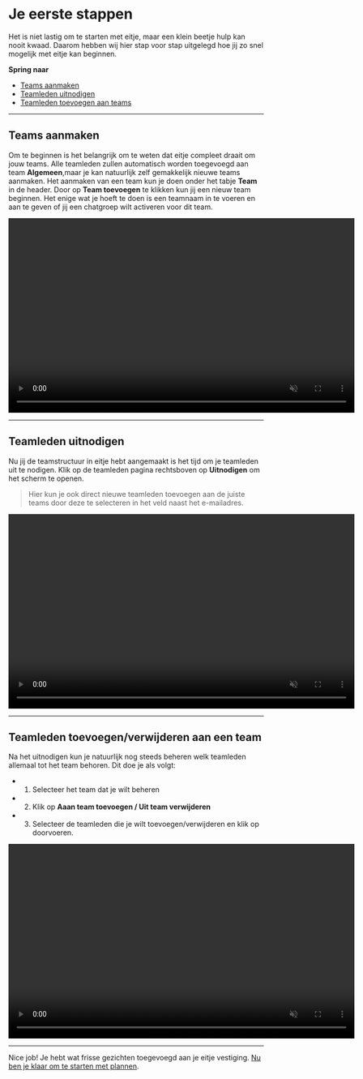 # Je eerste stappen

Het is niet lastig om te starten met eitje, maar een klein beetje hulp kan nooit kwaad. Daarom hebben wij hier stap voor stap uitgelegd hoe jij zo snel mogelijk met eitje kan beginnen. 

**Spring naar**
* [Teams aanmaken](/je-eerste-stappen?id=teams-aanmaken)
* [Teamleden uitnodigen](/je-eerste-stappen?id=teamleden-uitnodigen)
* [Teamleden toevoegen aan teams](/je-eerste-stappen?id=teamleden-toevoegen-aan-teams)

---

## Teams aanmaken

Om te beginnen is het belangrijk om te weten dat eitje compleet draait om jouw teams. Alle teamleden zullen automatisch worden toegevoegd aan team **Algemeen**,maar je kan natuurlijk zelf gemakkelijk nieuwe teams aanmaken. Het aanmaken van een team kun je doen onder het tabje **Team** in de header. Door op **Team toevoegen** te klikken kun jij een nieuw team beginnen. Het enige wat je hoeft te doen is een teamnaam in te voeren en aan te geven of jij een chatgroep wilt activeren voor dit team. 

<video controls
       muted 
       src="/assets/teamAanmakenV2.mov"
       width="683"
       height="384">
</video>


---


## Teamleden uitnodigen

Nu jij de teamstructuur in eitje hebt aangemaakt is het tijd om je teamleden uit te nodigen. Klik op de teamleden pagina rechtsboven op **Uitnodigen** om het scherm te openen. 

> Hier kun je ook direct nieuwe teamleden toevoegen aan de juiste teams door deze te selecteren in het veld naast het e-mailadres.

<video controls
       muted 
       src="/assets/teamledenToevoegenV2.mov"
       width="683"
       height="384">
</video>

---


## Teamleden toevoegen/verwijderen aan een team

Na het uitnodigen kun je natuurlijk nog steeds beheren welk teamleden allemaal tot het team behoren. Dit doe je als volgt:

* 1. Selecteer het team dat je wilt beheren
* 2. Klik op **Aaan team toevoegen / Uit team verwijderen** 
* 3. Selecteer de teamleden die je wilt toevoegen/verwijderen en klik op doorvoeren.


<video controls
       muted 
       src="/assets/toevoegenTeamsV2.mov"
       width="683"
       height="384">
</video>

---


Nice job! Je hebt wat frisse gezichten toegevoegd aan je eitje vestiging. [Nu ben je klaar om te starten met plannen](/starten-met-plannen).